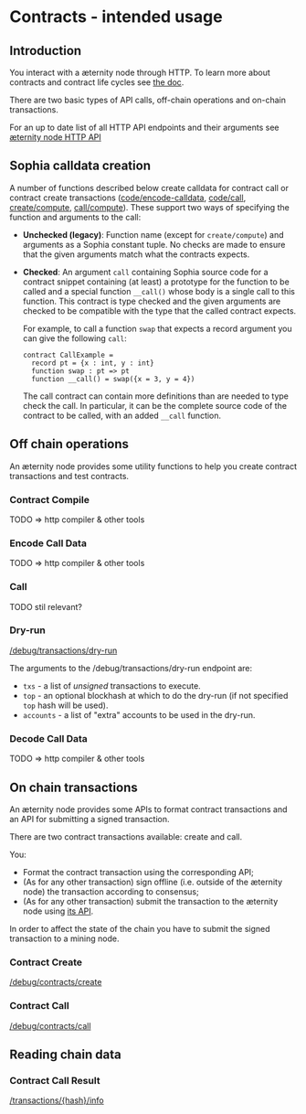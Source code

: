 # Contracts - intended usage

## Introduction
You interact with a æternity node through HTTP.
To learn more about contracts and contract life cycles see [the doc](/contracts/contracts.md).

There are two basic types of API calls, off-chain operations and on-chain transactions.

For an up to date list of all HTTP API endpoints and their arguments see
[æternity node HTTP API](https://api-docs.aeternity.io)

## Sophia calldata creation

A number of functions described below create calldata for contract call or
contract create transactions ([code/encode-calldata](#encode-call-data),
[code/call](#call), [create/compute](#contract-create),
[call/compute](#contract-call)). These support two ways of specifying the
function and arguments to the call:

- **Unchecked (legacy)**: Function name (except for `create/compute`) and arguments
  as a Sophia constant tuple. No checks are made to ensure that the given
  arguments match what the contracts expects.
- **Checked**: An argument `call` containing Sophia source code for a contract
  snippet containing (at least) a prototype for the function to be called and a
  special function `__call()` whose body is a single call to this function. This
  contract is type checked and the given arguments are checked to be compatible
  with the type that the called contract expects.

  For example, to call a function `swap` that expects a record argument you can
  give the following `call`:
  ```
  contract CallExample =
    record pt = {x : int, y : int}
    function swap : pt => pt
    function __call() = swap({x = 3, y = 4})
  ```
  The call contract can contain more definitions than are needed to type check
  the call. In particular, it can be the complete source code of the contract
  to be called, with an added `__call` function.

## Off chain operations

An æternity node provides some utility functions to help you create contract transactions and test contracts.


### Contract Compile
TODO => http compiler & other tools

### Encode Call Data
TODO => http compiler & other tools

### Call
TODO stil relevant?

### Dry-run
[/debug/transactions/dry-run](https://api-docs.aeternity.io#/internal/DryRunTxs)

The arguments to the /debug/transactions/dry-run endpoint are:

* `txs` - a list of *unsigned* transactions to execute.
* `top` - an optional blockhash at which to do the dry-run (if not specified `top` hash will be used).
* `accounts` - a list of "extra" accounts to be used in the dry-run.

### Decode Call Data
TODO => http compiler & other tools

## On chain transactions

An æternity node provides some APIs to format contract transactions and an API for submitting a signed transaction.

There are two contract transactions available: create and call.

You:

* Format the contract transaction using the corresponding API;
* (As for any other transaction) sign offline (i.e. outside of the æternity node) the transaction according to consensus;
* (As for any other transaction) submit the transaction to the æternity node using [its API](https://api-docs.aeternity.io/#/external/PostTransaction).

In order to affect the state of the chain you have to submit the signed transaction to a mining node.

### Contract Create
[/debug/contracts/create](https://api-docs.aeternity.io#/internal/PostContractCreate)

### Contract Call
[/debug/contracts/call](https://api-docs.aeternity.io#/internal/PostContractCall)

## Reading chain data

### Contract Call Result
[/transactions/{hash}/info](https://api-docs.aeternity.io#/external/GetTransactionInfoByHash)

